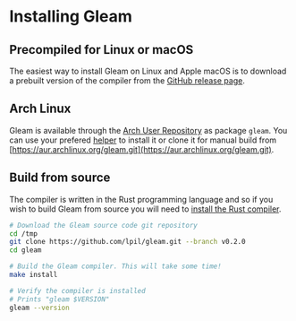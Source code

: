 # Installing Gleam

## Precompiled for Linux or macOS

The easiest way to install Gleam on Linux and Apple macOS is to download a
prebuilt version of the compiler from the [GitHub release
page](https://github.com/lpil/gleam/releases).

## Arch Linux

Gleam is available through the [Arch User Repository](https://wiki.archlinux.org/index.php/Arch_User_Repository)
as package `gleam`. You can use your prefered [helper](https://wiki.archlinux.org/index.php/AUR_helpers)
to install it or clone it for manual build from [https://aur.archlinux.org/gleam.git](https://aur.archlinux.org/gleam.git).

## Build from source

The compiler is written in the Rust programming language and so if you wish to
build Gleam from source you will need to [install the Rust
compiler](https://www.rust-lang.org/tools/install).

```sh
# Download the Gleam source code git repository
cd /tmp
git clone https://github.com/lpil/gleam.git --branch v0.2.0
cd gleam

# Build the Gleam compiler. This will take some time!
make install

# Verify the compiler is installed
# Prints "gleam $VERSION"
gleam --version
```
